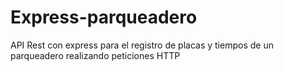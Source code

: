 # Express-parqueadero
API Rest con express para el registro de placas y tiempos de un parqueadero realizando peticiones HTTP
